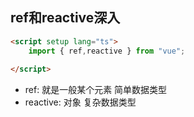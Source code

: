 ## ref和reactive深入

```html
<script setup lang="ts">
    import { ref,reactive } from "vue";
    
</script>
```

- ref: 就是一般某个元素 简单数据类型
- reactive: 对象 复杂数据类型